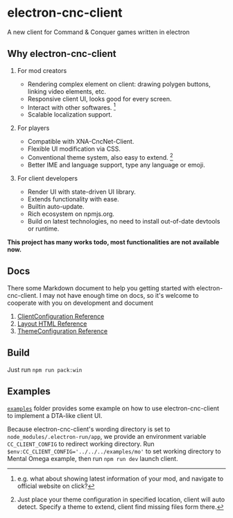 # electron-cnc-client

A new client for Command & Conquer games written in electron

## Why electron-cnc-client

1. For mod creators

   - Rendering complex element on client: drawing polygen buttons, linking video elements, etc.
   - Responsive client UI, looks good for every screen.
   - Interact with other softwares. [^1]
   - Scalable localization support.

2. For players

   - Compatible with XNA-CncNet-Client.
   - Flexible UI modification via CSS.
   - Conventional theme system, also easy to extend. [^2]
   - Better IME and language support, type any language or emoji.

3. For client developers

   - Render UI with state-driven UI library.
   - Extends functionality with ease.
   - Builtin auto-update.
   - Rich ecosystem on npmjs.org.
   - Build on latest technologies, no need to install out-of-date devtools or runtime.

[^1]: e.g. what about showing latest information of your mod, and navigate to official website on click?
[^2]: Just place your theme configuration in specified location, client will auto detect. Specify a theme to extend, client find missing files form there.

**This project has many works todo, most functionalities are not available now.**

## Docs

There some Markdown document to help you getting started with electron-cnc-client. I may not have enough time on docs, so it's welcome to cooperate with you on development and document

1. [ClientConfiguration Reference](/docs/ClientConfiguration.md)
2. [Layout HTML Reference](/docs/LayoutHTML.md)
3. [ThemeConfiguration Reference](/docs/ThemeConfiguration.md)

## Build

Just run `npm run pack:win`

## Examples

[`examples`](./examples/) folder provides some example on how to use electron-cnc-client to implement a DTA-like client UI.

Because electron-cnc-client's wording directory is set to `node_modules/.electron-run/app`,
we provide an environment variable `CC_CLIENT_CONFIG` to redirect working directory.
Run `$env:CC_CLIENT_CONFIG='../../../examples/mo'` to set working directory to Mental Omega example, then run `npm run dev` launch client.
